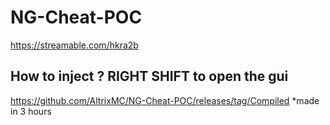 # NG-Cheat-POC

https://streamable.com/hkra2b

## How to inject ? **RIGHT SHIFT to open the gui**

https://github.com/AltrixMC/NG-Cheat-POC/releases/tag/Compiled
*made in 3 hours
